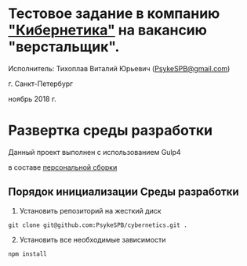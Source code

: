 # Тестовое задание в компанию ["Кибернетика"](webcenter.pro) на вакансию "верстальщик".

Исполнитель: Тихоплав Виталий Юрьевич ([PsykeSPB@gmail.com](mailto:psykespb@gmal.com))

г. Санкт-Петербург

ноябрь 2018 г.

# Развертка среды разработки

Данный проект выполнен с использованием Gulp4

в составе [персональной сборки](https://github.com/PsykeSPB/gep)

## Порядок инициализации Среды разработки

1. Установить репозиторий на жесткий диск

```
git clone git@github.com:PsykeSPB/cybernetics.git .
```

2. Установить все необходимые зависимости

```
npm install
```
